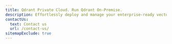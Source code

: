 ```yaml
---
title: Qdrant Private Cloud. Run Qdrant On-Premise.
description: Effortlessly deploy and manage your enterprise-ready vector database fully on-premise, enhancing security for AI-driven applications.
contactUs:
  text: Contact us
  url: /contact-us/
sitemapExclude: true
---
```


